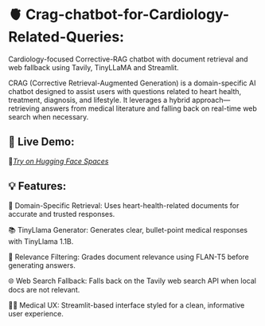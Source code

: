 # 🫀 Crag-chatbot-for-Cardiology-Related-Queries:
Cardiology-focused Corrective-RAG chatbot with document retrieval and web fallback using Tavily, TinyLLaMA and Streamlit.


CRAG (Corrective Retrieval-Augmented Generation) is a domain-specific AI chatbot designed to assist users with questions related to heart health, treatment, diagnosis, and lifestyle. It leverages a hybrid approach—retrieving answers from medical literature and falling back on real-time web search when necessary.


## 🚀 Live Demo:  
🔗*[Try on Hugging Face Spaces](https://huggingface.co/spaces/88rehaan88/crag-chatbot)*  

## 💡 Features:
🔎 Domain-Specific Retrieval: Uses heart-health-related documents for accurate and trusted responses.

📚 TinyLlama Generator: Generates clear, bullet-point medical responses with TinyLlama 1.1B.

🧠 Relevance Filtering: Grades document relevance using FLAN-T5 before generating answers.

🌐 Web Search Fallback: Falls back on the Tavily web search API when local docs are not relevant.

🧑‍⚕️ Medical UX: Streamlit-based interface styled for a clean, informative user experience.
